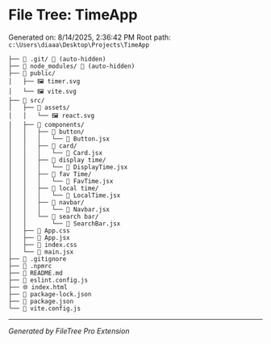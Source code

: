 # File Tree: TimeApp

Generated on: 8/14/2025, 2:36:42 PM
Root path: `c:\Users\diaaa\Desktop\Projects\TimeApp`

```
├── 📁 .git/ 🚫 (auto-hidden)
├── 📁 node_modules/ 🚫 (auto-hidden)
├── 📁 public/
│   ├── 🖼️ timer.svg
│   └── 🖼️ vite.svg
├── 📁 src/
│   ├── 📁 assets/
│   │   └── 🖼️ react.svg
│   ├── 📁 components/
│   │   ├── 📁 button/
│   │   │   └── 📄 Button.jsx
│   │   ├── 📁 card/
│   │   │   └── 📄 Card.jsx
│   │   ├── 📁 display time/
│   │   │   └── 📄 DisplayTime.jsx
│   │   ├── 📁 fav Time/
│   │   │   └── 📄 FavTime.jsx
│   │   ├── 📁 local time/
│   │   │   └── 📄 LocalTime.jsx
│   │   ├── 📁 navbar/
│   │   │   └── 📄 Navbar.jsx
│   │   └── 📁 search bar/
│   │       └── 📄 SearchBar.jsx
│   ├── 🎨 App.css
│   ├── 📄 App.jsx
│   ├── 🎨 index.css
│   └── 📄 main.jsx
├── 🚫 .gitignore
├── 📄 .npmrc
├── 📖 README.md
├── 📄 eslint.config.js
├── 🌐 index.html
├── 📄 package-lock.json
├── 📄 package.json
└── 📄 vite.config.js
```

---
*Generated by FileTree Pro Extension*